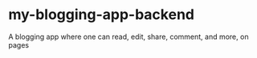 # my-blogging-app-backend
A blogging app where one can read, edit, share, comment, and more, on pages
